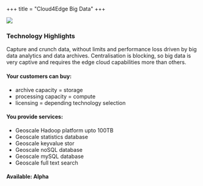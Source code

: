 +++
title = "Cloud4Edge Big Data"
+++

<img class="gener8Logo" src="https://2.bp.blogspot.com/-cSlpp5YuB-I/VscLe3MlZkI/AAAAAAAAC24/uoCWtk7JkxY/s400/Cloud4edge%2Bbig%2Bdata.1.png">

### Technology Highlights

Capture and crunch data, without limits and performance loss driven by big data analytics and data archives.
Centralisation is blocking, so big data is very captive and requires the edge cloud capabilities more than others.

#### Your customers can buy:
* archive capacity = storage
* processing capacity = compute
* licensing = depending technology selection

#### You provide services:
* Geoscale Hadoop platform upto 100TB
* Geoscale statistics database
* Geoscale keyvalue stor
* Geoscale noSQL database
* Geoscale mySQL database
* Geoscale full text search

#### Available: Alpha